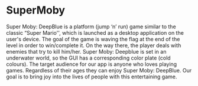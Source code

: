 # SuperMoby

Super Moby: DeepBlue is a platform (jump ‘n’ run) game similar to the classic “Super Mario'',
which is launched as a desktop application on the user's device. The goal of the game is waving
the flag at the end of the level in order to win/complete it. On the way there, the player deals
with enemies that try to kill him/her. Super Moby: Deepblue is set in an underwater world, so the
GUI has a corresponding color plate (cold colours). The target audience for our app is anyone
who loves playing games. Regardless of their ages they can enjoy Super Moby: DeepBlue.
Our goal is to bring joy into the lives of people with this entertaining game.
